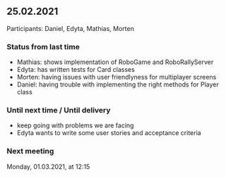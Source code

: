 ## 25.02.2021
Participants: Daniel, Edyta, Mathias, Morten

### Status from last time
- Mathias: shows implementation of RoboGame and RoboRallyServer
- Edyta: has written tests for Card classes
- Morten: having issues with user friendlyness for multiplayer screens
- Daniel: having trouble with implementing the right methods for Player class

### Until next time / Until delivery
- keep going with problems we are facing
- Edyta wants to write some user stories and acceptance criteria


### Next meeting
Monday, 01.03.2021, at 12:15